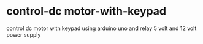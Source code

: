 # control-dc motor-with-keypad 
 control dc motor with keypad using arduino uno and relay 5 volt and 12 volt power supply
